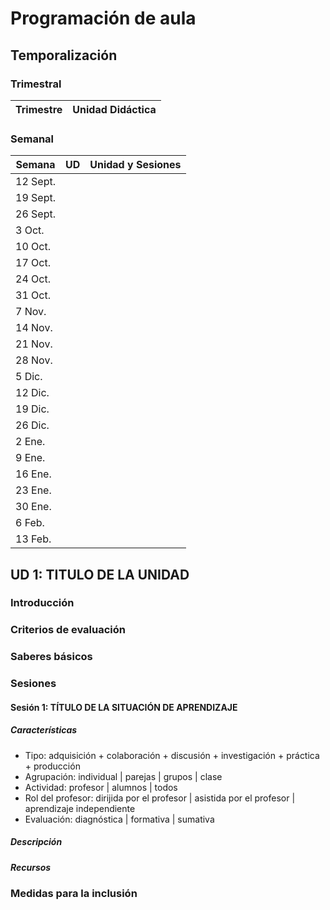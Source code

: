 # Programación de aula

## Temporalización

### Trimestral

| Trimestre | Unidad Didáctica                     |
|-----------|--------------------------------------|

### Semanal

| Semana   | UD | Unidad y Sesiones                                   |
|----------|----|------------------------------------------------------
| 12 Sept. |
| 19 Sept. |
| 26 Sept. |
|  3 Oct.  |
| 10 Oct.  |
| 17 Oct.  |
| 24 Oct.  |
| 31 Oct.  | 
|  7 Nov.  |
| 14 Nov.  |
| 21 Nov.  |
| 28 Nov.  |
|  5 Dic.  |
| 12 Dic.  |
| 19 Dic.  |
| 26 Dic.  |
|  2 Ene.  |
|  9 Ene.  | 
| 16 Ene.  |
| 23 Ene.  |
| 30 Ene.  |
|  6 Feb.  |
| 13 Feb.  |




## UD 1: TITULO DE LA UNIDAD

### Introducción

### Criterios de evaluación

### Saberes básicos

### Sesiones
  
#### Sesión 1: TÍTULO DE LA SITUACIÓN DE APRENDIZAJE

##### Características
  
* Tipo: adquisición + colaboración + discusión + investigación + práctica + producción 
* Agrupación: individual | parejas | grupos | clase
* Actividad: profesor | alumnos | todos
* Rol del profesor: dirijida por el profesor | asistida por el profesor | aprendizaje independiente
* Evaluación: diagnóstica | formativa | sumativa

##### Descripción

##### Recursos

<REPETIR SESIONES>

### Medidas para la inclusión
